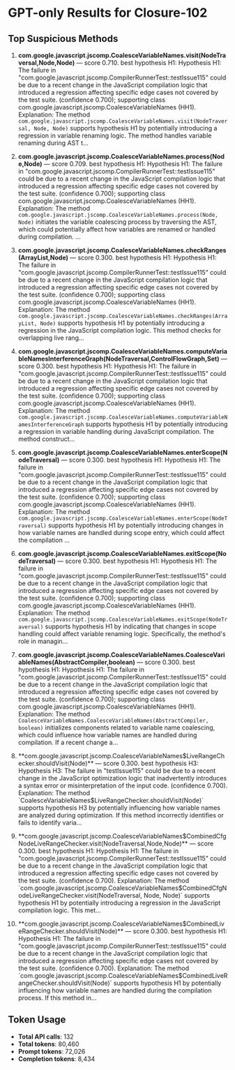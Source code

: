 # GPT-only Results for Closure-102

## Top Suspicious Methods

1. **com.google.javascript.jscomp.CoalesceVariableNames.visit(NodeTraversal,Node,Node)** — score 0.710. best hypothesis H1: Hypothesis H1: The failure in "com.google.javascript.jscomp.CompilerRunnerTest::testIssue115" could be due to a recent change in the JavaScript compilation logic that introduced a regression affecting specific edge cases not covered by the test suite. (confidence 0.700); supporting class com.google.javascript.jscomp.CoalesceVariableNames (HH1).
    Explanation: The method `com.google.javascript.jscomp.CoalesceVariableNames.visit(NodeTraversal, Node, Node)` supports hypothesis H1 by potentially introducing a regression in variable renaming logic. The method handles variable renaming during AST t...

2. **com.google.javascript.jscomp.CoalesceVariableNames.process(Node,Node)** — score 0.709. best hypothesis H1: Hypothesis H1: The failure in "com.google.javascript.jscomp.CompilerRunnerTest::testIssue115" could be due to a recent change in the JavaScript compilation logic that introduced a regression affecting specific edge cases not covered by the test suite. (confidence 0.700); supporting class com.google.javascript.jscomp.CoalesceVariableNames (HH1).
    Explanation: The method `com.google.javascript.jscomp.CoalesceVariableNames.process(Node, Node)` initiates the variable coalescing process by traversing the AST, which could potentially affect how variables are renamed or handled during compilation. ...

3. **com.google.javascript.jscomp.CoalesceVariableNames.checkRanges(ArrayList,Node)** — score 0.300. best hypothesis H1: Hypothesis H1: The failure in "com.google.javascript.jscomp.CompilerRunnerTest::testIssue115" could be due to a recent change in the JavaScript compilation logic that introduced a regression affecting specific edge cases not covered by the test suite. (confidence 0.700); supporting class com.google.javascript.jscomp.CoalesceVariableNames (HH1).
    Explanation: The method `com.google.javascript.jscomp.CoalesceVariableNames.checkRanges(ArrayList, Node)` supports hypothesis H1 by potentially introducing a regression in the JavaScript compilation logic. This method checks for overlapping live rang...

4. **com.google.javascript.jscomp.CoalesceVariableNames.computeVariableNamesInterferenceGraph(NodeTraversal,ControlFlowGraph,Set)** — score 0.300. best hypothesis H1: Hypothesis H1: The failure in "com.google.javascript.jscomp.CompilerRunnerTest::testIssue115" could be due to a recent change in the JavaScript compilation logic that introduced a regression affecting specific edge cases not covered by the test suite. (confidence 0.700); supporting class com.google.javascript.jscomp.CoalesceVariableNames (HH1).
    Explanation: The method `com.google.javascript.jscomp.CoalesceVariableNames.computeVariableNamesInterferenceGraph` supports hypothesis H1 by potentially introducing a regression in variable handling during JavaScript compilation. The method construct...

5. **com.google.javascript.jscomp.CoalesceVariableNames.enterScope(NodeTraversal)** — score 0.300. best hypothesis H1: Hypothesis H1: The failure in "com.google.javascript.jscomp.CompilerRunnerTest::testIssue115" could be due to a recent change in the JavaScript compilation logic that introduced a regression affecting specific edge cases not covered by the test suite. (confidence 0.700); supporting class com.google.javascript.jscomp.CoalesceVariableNames (HH1).
    Explanation: The method `com.google.javascript.jscomp.CoalesceVariableNames.enterScope(NodeTraversal)` supports hypothesis H1 by potentially introducing changes in how variable names are handled during scope entry, which could affect the compilation ...

6. **com.google.javascript.jscomp.CoalesceVariableNames.exitScope(NodeTraversal)** — score 0.300. best hypothesis H1: Hypothesis H1: The failure in "com.google.javascript.jscomp.CompilerRunnerTest::testIssue115" could be due to a recent change in the JavaScript compilation logic that introduced a regression affecting specific edge cases not covered by the test suite. (confidence 0.700); supporting class com.google.javascript.jscomp.CoalesceVariableNames (HH1).
    Explanation: The method `com.google.javascript.jscomp.CoalesceVariableNames.exitScope(NodeTraversal)` supports hypothesis H1 by indicating that changes in scope handling could affect variable renaming logic. Specifically, the method's role in managin...

7. **com.google.javascript.jscomp.CoalesceVariableNames.CoalesceVariableNames(AbstractCompiler,boolean)** — score 0.300. best hypothesis H1: Hypothesis H1: The failure in "com.google.javascript.jscomp.CompilerRunnerTest::testIssue115" could be due to a recent change in the JavaScript compilation logic that introduced a regression affecting specific edge cases not covered by the test suite. (confidence 0.700); supporting class com.google.javascript.jscomp.CoalesceVariableNames (HH1).
    Explanation: The method `CoalesceVariableNames.CoalesceVariableNames(AbstractCompiler, boolean)` initializes components related to variable name coalescing, which could influence how variable names are handled during compilation. If a recent change a...

8. **com.google.javascript.jscomp.CoalesceVariableNames$LiveRangeChecker.shouldVisit(Node)** — score 0.300. best hypothesis H3: Hypothesis H3: The failure in "testIssue115" could be due to a recent change in the JavaScript optimization logic that inadvertently introduces a syntax error or misinterpretation of the input code. (confidence 0.700).
    Explanation: The method `CoalesceVariableNames$LiveRangeChecker.shouldVisit(Node)` supports hypothesis H3 by potentially influencing how variable names are analyzed during optimization. If this method incorrectly identifies or fails to identify varia...

9. **com.google.javascript.jscomp.CoalesceVariableNames$CombinedCfgNodeLiveRangeChecker.visit(NodeTraversal,Node,Node)** — score 0.300. best hypothesis H1: Hypothesis H1: The failure in "com.google.javascript.jscomp.CompilerRunnerTest::testIssue115" could be due to a recent change in the JavaScript compilation logic that introduced a regression affecting specific edge cases not covered by the test suite. (confidence 0.700).
    Explanation: The method `com.google.javascript.jscomp.CoalesceVariableNames$CombinedCfgNodeLiveRangeChecker.visit(NodeTraversal, Node, Node)` supports hypothesis H1 by potentially introducing a regression in the JavaScript compilation logic. This met...

10. **com.google.javascript.jscomp.CoalesceVariableNames$CombinedLiveRangeChecker.shouldVisit(Node)** — score 0.300. best hypothesis H1: Hypothesis H1: The failure in "com.google.javascript.jscomp.CompilerRunnerTest::testIssue115" could be due to a recent change in the JavaScript compilation logic that introduced a regression affecting specific edge cases not covered by the test suite. (confidence 0.700).
    Explanation: The method `com.google.javascript.jscomp.CoalesceVariableNames$CombinedLiveRangeChecker.shouldVisit(Node)` supports hypothesis H1 by potentially influencing how variable names are handled during the compilation process. If this method in...


## Token Usage

- **Total API calls**: 132
- **Total tokens**: 80,460
- **Prompt tokens**: 72,026
- **Completion tokens**: 8,434
